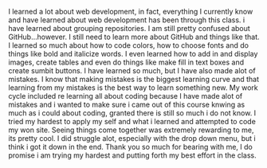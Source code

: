 I learned a lot about web development, in fact, everything I currently know and have learned about web development has been through this class. i have learned about grouping repositories. I am still pretty confused about GitHub...however. I still need to learn more about GitHub and things like that.
I learned so much about how to code colors, how to choose fonts and do things like bold and italicize words. I even learned how to add in and display images, create tables and even do things like make fill in text boxes and create sumbit buttons. I have learned so much, but I have also made alot of mistakes. I know that making mistakes is the biggest learning curve and that learning from my mistakes is the best way to learn something new.
My work cycle included re learning all about coding because I have made alot of mistakes and i wanted to make sure i came out of this course knwing as much as i could about coding, granted there is still so much i do not know. I tried my hardest to apply my self and what i learned and attempted to code my won site. Seeing things come together was extremely rewarding to me, its pretty cool. I did struggle alot, especially with the drop down menu, but i think i got it down in the end. Thank you so much for bearing with me, I do promise i am trying my hardest and putting forth my best effort in the class.
